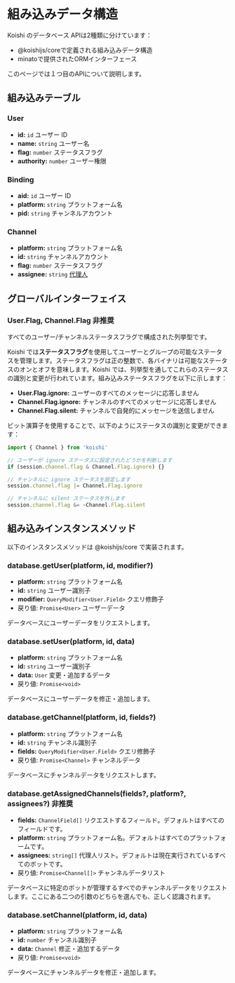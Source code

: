 # 組み込みデータ構造

Koishi のデータベース APIは2種類に分けています：

- @koishijs/coreで定義される組み込みデータ構造
- minatoで提供されたORMインターフェース

このページでは１つ目のAPIについて説明します。

## 組み込みテーブル

### User

- **id:** `id` ユーザー ID
- **name:** `string` ユーザー名
- **flag:** `number` ステータスフラグ
- **authority:** `number` ユーザー権限

### Binding

- **aid:** `id` ユーザー ID
- **platform:** `string` プラットフォーム名
- **pid:** `string` チャンネルアカウント

### Channel

- **platform:** `string` プラットフォーム名
- **id:** `string` チャンネルアカウント
- **flag:** `number` ステータスフラグ
- **assignee:** `string` [代理人](../../manual/usage/permission.md#受理人机制)

## グローバルインターフェイス

### User.Flag, Channel.Flag <badge type="danger">非推奨</badge>

すべてのユーザー/チャンネルステータスフラグで構成された列挙型です。

Koishi では**ステータスフラグ**を使用してユーザーとグループの可能なステータスを管理します。ステータスフラグは正の整数で、各バイナリは可能なステータスのオンとオフを意味します。Koishi では、列挙型を通してこれらのステータスの識別と変更が行われています。組み込みステータスフラグを以下に示します：

- **User.Flag.ignore:** ユーザーのすべてのメッセージに応答しません
- **Channel.Flag.ignore:** チャンネルのすべてのメッセージに応答しません
- **Channel.Flag.silent:** チャンネルで自発的にメッセージを送信しません

ビット演算子を使用することで、以下のようにステータスの識別と変更ができます：

```ts
import { Channel } from 'koishi'

// ユーザーが ignore ステータスに設定されたどうかを判断します
if (session.channel.flag & Channel.Flag.ignore) {}

// チャンネルに ignore ステータスを設定します
session.channel.flag |= Channel.Flag.ignore

// チャンネルに silent ステータスを外します
session.channel.flag &= ~Channel.Flag.silent
```

## 組み込みインスタンスメソッド

以下のインスタンスメソッドは @koishijs/core で実装されます。

### database.getUser(platform, id, modifier?)

- **platform:** `string` プラットフォーム名
- **id:** `string` ユーザー識別子
- **modifier:** `QueryModifier<User.Field>` クエリ修飾子
- 戻り値: `Promise<User>` ユーザーデータ

データベースにユーザーデータをリクエストします。

### database.setUser(platform, id, data)

- **platform:** `string` プラットフォーム名
- **id:** `string` ユーザー識別子
- **data:** `User` 変更・追加するデータ
- 戻り値: `Promise<void>`

データベースにユーザーデータを修正・追加します。

### database.getChannel(platform, id, fields?)

- **platform:** `string` プラットフォーム名
- **id:** `string` チャンネル識別子
- **fields:** `QueryModifier<User.Field>` クエリ修飾子
- 戻り値: `Promise<Channel>` チャンネルデータ

データベースにチャンネルデータをリクエストします。

### database.getAssignedChannels(fields?, platform?, assignees?) <badge type="danger">非推奨</badge>

- **fields:** `ChannelField[]` リクエストするフィールド。デフォルトはすべてのフィールドです。
- **platform:** `string` プラットフォーム名。デフォルトはすべてのプラットフォームです。
- **assignees:** `string[]` 代理人リスト。デフォルトは現在実行されているすべてのボットです。
- 戻り値: `Promise<Channel[]>` チャンネルデータリスト

データベースに特定のボットが管理するすべでのチャンネルデータをリクエストします。ここにある二つの引数のどちらを選んでも、正しく認識されます。

### database.setChannel(platform, id, data)

- **platform:** `string` プラットフォーム名
- **id:** `number` チャンネル識別子
- **data:** `Channel` 修正・追加するデータ
- 戻り値: `Promise<void>`

データベースにチャンネルデータを修正・追加します。
